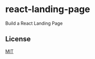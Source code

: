 # react-landing-page

Build a React Landing Page

## License

[MIT](https://choosealicense.com/licenses/mit/)
